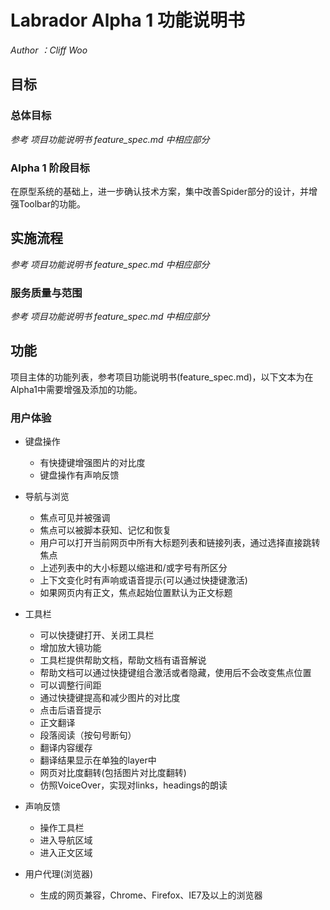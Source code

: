 # Labrador Alpha 1 功能说明书

  *Author ：Cliff Woo*

## 目标

### 总体目标

*参考 项目功能说明书 feature_spec.md 中相应部分*

### Alpha 1 阶段目标

在原型系统的基础上，进一步确认技术方案，集中改善Spider部分的设计，并增强Toolbar的功能。

## 实施流程

*参考 项目功能说明书 feature_spec.md 中相应部分*

### 服务质量与范围

*参考 项目功能说明书 feature_spec.md 中相应部分*

## 功能

项目主体的功能列表，参考项目功能说明书(feature_spec.md)，以下文本为在Alpha1中需要增强及添加的功能。

### 用户体验

- 键盘操作

  * 有快捷键增强图片的对比度
  * 键盘操作有声响反馈

- 导航与浏览

  * 焦点可见并被强调
  * 焦点可以被脚本获知、记忆和恢复
  * 用户可以打开当前网页中所有大标题列表和链接列表，通过选择直接跳转焦点
  * 上述列表中的大小标题以缩进和/或字号有所区分
  * 上下文变化时有声响或语音提示(可以通过快捷键激活)
  * 如果网页内有正文，焦点起始位置默认为正文标题

  
- 工具栏

  * 可以快捷键打开、关闭工具栏
  * 增加放大镜功能
  * 工具栏提供帮助文档，帮助文档有语音解说
  * 帮助文档可以通过快捷键组合激活或者隐藏，使用后不会改变焦点位置
  * 可以调整行间距
  * 通过快捷键提高和减少图片的对比度
  * 点击后语音提示
  * 正文翻译
  * 段落阅读（按句号断句）
  * 翻译内容缓存
  * 翻译结果显示在单独的layer中
  * 网页对比度翻转(包括图片对比度翻转)
  * 仿照VoiceOver，实现对links，headings的朗读
  

- 声响反馈

  * 操作工具栏
  * 进入导航区域
  * 进入正文区域

- 用户代理(浏览器)

  * 生成的网页兼容，Chrome、Firefox、IE7及以上的浏览器


